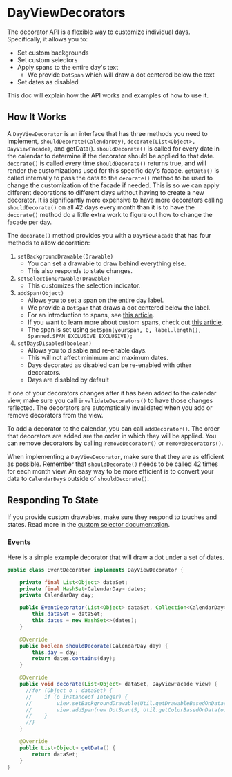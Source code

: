 DayViewDecorators
=================

The decorator API is a flexible way to customize individual days.
Specifically, it allows you to:

* Set custom backgrounds
* Set custom selectors
* Apply spans to the entire day's text
    * We provide `DotSpan` which will draw a dot centered below the text
* Set dates as disabled

This doc will explain how the API works and examples of how to use it.

## How It Works

A `DayViewDecorator` is an interface that has three methods you need to implement, `shouldDecorate(CalendarDay)`, `decorate(List<Object>, DayViewFacade)`, and getData().
`shouldDecorate()` is called for every date in the calendar to determine if the decorator should be applied to that date.
`decorate()` is called every time `shouldDecorate()` returns true, and will render the customizations used for this specific day's facade.
`getData()` is called internally to pass the data to the `decorate()` method to be used to change the customization of the facade if needed.
This is so we can apply different decorations to different days without having to create a new decorator. It is significantly more expensive to have more decorators calling `shouldDecorate()` on all 42 days every month than it is to have the `decorate()` method do a little extra work to figure out how to change the facade per day.

The `decorate()` method provides you with a `DayViewFacade` that has four methods to allow decoration:

1. `setBackgroundDrawable(Drawable)`
    * You can set a drawable to draw behind everything else.
    * This also responds to state changes.
2. `setSelectionDrawable(Drawable)`
    * This customizes the selection indicator.
3. `addSpan(Object)`
    * Allows you to set a span on the entire day label.
    * We provide a `DotSpan` that draws a dot centered below the label.
    * For an introduction to spans, see [this article](http://androidcocktail.blogspot.com/2014/03/android-spannablestring-example.html).
    * If you want to learn more about custom spans, check out [this article](http://flavienlaurent.com/blog/2014/01/31/spans/).
    * The span is set using `setSpan(yourSpan, 0, label.length(), Spanned.SPAN_EXCLUSIVE_EXCLUSIVE);`
4. `setDaysDisabled(boolean)`
    * Allows you to disable and re-enable days.
    * This will not affect minimum and maximum dates.
    * Days decorated as disabled can be re-enabled with other decorators.
    * Days are disabled by default

If one of your decorators changes after it has been added to the calendar view,
make sure you call `invalidateDecorators()` to have those changes reflected.
The decorators are automatically invalidated when you add or remove decorators from the view.

To add a decorator to the calendar, you can call `addDecorator()`.
The order that decorators are added are the order in which they will be applied.
You can remove decorators by calling `removeDecorator()` or `removeDecorators()`.

When implementing a `DayViewDecorator`, make sure that they are as efficient as possible.
Remember that `shouldDecorate()` needs to be called 42 times for each month view.
An easy way to be more efficient is to convert your data to `CalendarDay`s outside of `shouldDecorate()`.

## Responding To State

If you provide custom drawables, make sure they respond to touches and states.
Read more in the [custom selector documentation](CUSTOM_SELECTORS.md).

### Events

Here is a simple example decorator that will draw a dot under a set of dates.

```java
public class EventDecorator implements DayViewDecorator {

    private final List<Object> dataSet;
    private final HashSet<CalendarDay> dates;
    private CalendarDay day;

    public EventDecorator(List<Object> dataSet, Collection<CalendarDay> dates) {
        this.dataSet = dataSet;
        this.dates = new HashSet<>(dates);
    }

    @Override
    public boolean shouldDecorate(CalendarDay day) {
        this.day = day;
        return dates.contains(day);
    }

    @Override
    public void decorate(List<Object> dataSet, DayViewFacade view) {
      //for (Object o : dataSet) {
      //    if (o instanceof Integer) {
      //        view.setBackgroundDrawable(Util.getDrawableBasedOnData(o);
      //        view.addSpan(new DotSpan(5, Util.getColorBasedOnData(o));
      //    }
      //}
    }

    @Override
    public List<Object> getData() {
        return dataSet;
    }
}
```
